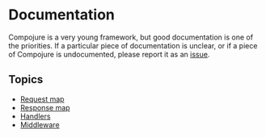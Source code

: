 # Documentation

Compojure is a very young framework, but good documentation is one of the
priorities. If a particular piece of documentation is unclear, or if a piece of
Compojure is undocumented, please report it as an
[issue](http://github.com/weavejester/compojure.org/issues).

## Topics

* [Request map](/docs/request-map)
* [Response map](/docs/response-map)
* [Handlers](/docs/handlers)
* [Middleware](/docs/middleware)
